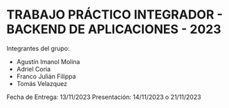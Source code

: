 # TRABAJO PRÁCTICO INTEGRADOR - BACKEND DE APLICACIONES - 2023

Integrantes del grupo:
* Agustín Imanol Molina
* Adriel Coria
* Franco Julián Filippa
* Tomás Velazquez

Fecha de Entrega: 13/11/2023
Presentación: 14/11/2023 o 21/11/2023
